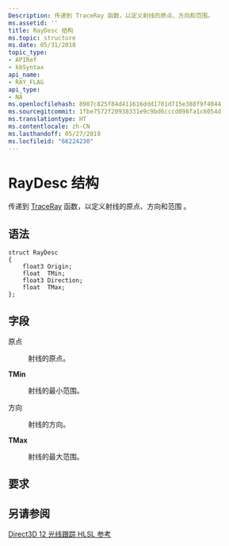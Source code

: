 ```yaml
---
Description: 传递到 TraceRay 函数，以定义射线的原点、方向和范围。
ms.assetid: ''
title: RayDesc 结构
ms.topic: structure
ms.date: 05/31/2018
topic_type:
- APIRef
- kbSyntax
api_name:
- RAY_FLAG
api_type:
- NA
ms.openlocfilehash: 8987c825f84d411616ddd1701d715e388f9f4044
ms.sourcegitcommit: 1fbe7572f20938331e9c9bd6cccd098fa1c6054d
ms.translationtype: HT
ms.contentlocale: zh-CN
ms.lasthandoff: 05/27/2019
ms.locfileid: "66224230"
---
```

# <a name="raydesc-structure"></a>RayDesc 结构

传递到 [TraceRay](traceray-function.md) 函数，以定义射线的原点、方向和范围  。

## <a name="syntax"></a>语法


```
struct RayDesc
{
    float3 Origin;
    float  TMin;
    float3 Direction;
    float  TMax;
};

```



## <a name="fields"></a>字段

<dl> <dt>

<span id="Origin"></span><span id="origin"></span>原点 
</dt> <dd>

射线的原点。

</dd> <dt>

<span id="TMin"></span><span id="tmin"></span>**TMin**
</dt> <dd>

射线的最小范围。


</dd> <dt>

<span id="Direction"></span><span id="direction"></span>方向 
</dt> <dd>

射线的方向。


</dd> <dt>

<span id="TMax"></span><span id="tmax"></span>**TMax**
</dt> <dd>

射线的最大范围。


</dd>

## <a name="requirements"></a>要求



## <a name="see-also"></a>另请参阅

<dl> <dt>

[Direct3D 12 光线跟踪 HLSL 参考](direct3d-12-raytracing-hlsl-reference.md)
</dt> </dl>

 

 




